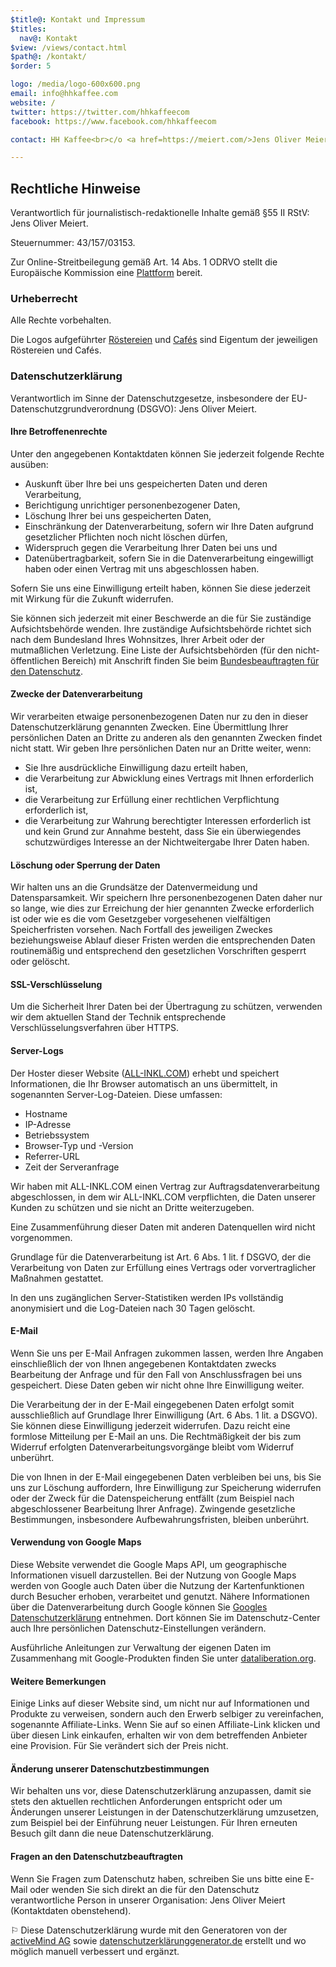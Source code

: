 ```yaml
---
$title@: Kontakt und Impressum
$titles:
  nav@: Kontakt
$view: /views/contact.html
$path@: /kontakt/
$order: 5

logo: /media/logo-600x600.png
email: info@hhkaffee.com
website: /
twitter: https://twitter.com/hhkaffeecom
facebook: https://www.facebook.com/hhkaffeecom

contact: HH Kaffee<br>c/o <a href=https://meiert.com/>Jens Oliver Meiert</a><br>Schwalbenplatz<br>22307 Hamburg<br><a href=tel:+49-157-50117717>0157-50117717</a>

---
```

## Rechtliche Hinweise

Verantwortlich für journalistisch-redaktionelle Inhalte gemäß §55 II RStV: Jens Oliver Meiert.

Steuernummer: 43/157/03153.

Zur Online-Streitbeilegung gemäß Art. 14 Abs. 1 ODRVO stellt die Europäische Kommission eine [Plattform](https://ec.europa.eu/consumers/odr/) bereit.

### Urheberrecht

Alle Rechte vorbehalten.

Die Logos aufgeführter [Röstereien]([url('/content/pages/roasters.md')]) und [Cafés]([url('/content/pages/cafes.md')]) sind Eigentum der jeweiligen Röstereien und Cafés.  

### Datenschutzerklärung

Verantwortlich im Sinne der Datenschutzgesetze, insbesondere der EU-Datenschutzgrundverordnung (DSGVO): Jens Oliver Meiert.

#### Ihre Betroffenenrechte

Unter den angegebenen Kontaktdaten können Sie jederzeit folgende Rechte ausüben:

* Auskunft über Ihre bei uns gespeicherten Daten und deren Verarbeitung,
* Berichtigung unrichtiger personenbezogener Daten,
* Löschung Ihrer bei uns gespeicherten Daten,
* Einschränkung der Datenverarbeitung, sofern wir Ihre Daten aufgrund gesetzlicher Pflichten noch nicht löschen dürfen,
* Widerspruch gegen die Verarbeitung Ihrer Daten bei uns und
* Datenübertragbarkeit, sofern Sie in die Datenverarbeitung eingewilligt haben oder einen Vertrag mit uns abgeschlossen haben.

Sofern Sie uns eine Einwilligung erteilt haben, können Sie diese jederzeit mit Wirkung für die Zukunft widerrufen.

Sie können sich jederzeit mit einer Beschwerde an die für Sie zuständige Aufsichtsbehörde wenden. Ihre zuständige Aufsichtsbehörde richtet sich nach dem Bundesland Ihres Wohnsitzes, Ihrer Arbeit oder der mutmaßlichen Verletzung. Eine Liste der Aufsichtsbehörden (für den nicht-öffentlichen Bereich) mit Anschrift finden Sie beim [Bundesbeauftragten für den Datenschutz](https://www.bfdi.bund.de/DE/Infothek/Anschriften_Links/anschriften_links-node.html).

#### Zwecke der Datenverarbeitung

Wir verarbeiten etwaige personenbezogenen Daten nur zu den in dieser Datenschutzerklärung genannten Zwecken. Eine Übermittlung Ihrer persönlichen Daten an Dritte zu anderen als den genannten Zwecken findet nicht statt. Wir geben Ihre persönlichen Daten nur an Dritte weiter, wenn:

* Sie Ihre ausdrückliche Einwilligung dazu erteilt haben,
* die Verarbeitung zur Abwicklung eines Vertrags mit Ihnen erforderlich ist,
* die Verarbeitung zur Erfüllung einer rechtlichen Verpflichtung erforderlich ist,
* die Verarbeitung zur Wahrung berechtigter Interessen erforderlich ist und kein Grund zur Annahme besteht, dass Sie ein überwiegendes schutzwürdiges Interesse an der Nichtweitergabe Ihrer Daten haben.

#### Löschung oder Sperrung der Daten

Wir halten uns an die Grundsätze der Datenvermeidung und Datensparsamkeit. Wir speichern Ihre personenbezogenen Daten daher nur so lange, wie dies zur Erreichung der hier genannten Zwecke erforderlich ist oder wie es die vom Gesetzgeber vorgesehenen vielfältigen Speicherfristen vorsehen. Nach Fortfall des jeweiligen Zweckes beziehungsweise Ablauf dieser Fristen werden die entsprechenden Daten routinemäßig und entsprechend den gesetzlichen Vorschriften gesperrt oder gelöscht.

#### SSL-Verschlüsselung

Um die Sicherheit Ihrer Daten bei der Übertragung zu schützen, verwenden wir dem aktuellen Stand der Technik entsprechende Verschlüsselungsverfahren über HTTPS.

#### Server-Logs

Der Hoster dieser Website ([ALL-INKL.COM](https://all-inkl.com/)) erhebt und speichert Informationen, die Ihr Browser automatisch an uns übermittelt, in sogenannten Server-Log-Dateien. Diese umfassen:

* Hostname
* IP-Adresse
* Betriebssystem
* Browser-Typ und -Version
* Referrer-URL
* Zeit der Serveranfrage

Wir haben mit ALL-INKL.COM einen Vertrag zur Auftragsdatenverarbeitung abgeschlossen, in dem wir ALL-INKL.COM verpflichten, die Daten unserer Kunden zu schützen und sie nicht an Dritte weiterzugeben.

Eine Zusammenführung dieser Daten mit anderen Datenquellen wird nicht vorgenommen.

Grundlage für die Datenverarbeitung ist Art. 6 Abs. 1 lit. f DSGVO, der die Verarbeitung von Daten zur Erfüllung eines Vertrags oder vorvertraglicher Maßnahmen gestattet.

In den uns zugänglichen Server-Statistiken werden IPs vollständig anonymisiert und die Log-Dateien nach 30 Tagen gelöscht.

#### E-Mail

Wenn Sie uns per E-Mail Anfragen zukommen lassen, werden Ihre Angaben einschließlich der von Ihnen angegebenen Kontaktdaten zwecks Bearbeitung der Anfrage und für den Fall von Anschlussfragen bei uns gespeichert. Diese Daten geben wir nicht ohne Ihre Einwilligung weiter.

Die Verarbeitung der in der E-Mail eingegebenen Daten erfolgt somit ausschließlich auf Grundlage Ihrer Einwilligung (Art. 6 Abs. 1 lit. a DSGVO). Sie können diese Einwilligung jederzeit widerrufen. Dazu reicht eine formlose Mitteilung per E-Mail an uns. Die Rechtmäßigkeit der bis zum Widerruf erfolgten Datenverarbeitungsvorgänge bleibt vom Widerruf unberührt.

Die von Ihnen in der E-Mail eingegebenen Daten verbleiben bei uns, bis Sie uns zur Löschung auffordern, Ihre Einwilligung zur Speicherung widerrufen oder der Zweck für die Datenspeicherung entfällt (zum Beispiel nach abgeschlossener Bearbeitung Ihrer Anfrage). Zwingende gesetzliche Bestimmungen, insbesondere Aufbewahrungsfristen, bleiben unberührt.

#### Verwendung von Google Maps

Diese Website verwendet die Google Maps API, um geographische Informationen visuell darzustellen. Bei der Nutzung von Google Maps werden von Google auch Daten über die Nutzung der Kartenfunktionen durch Besucher erhoben, verarbeitet und genutzt. Nähere Informationen über die Datenverarbeitung durch Google können Sie [Googles Datenschutzerklärung](https://policies.google.com/privacy) entnehmen. Dort können Sie im Datenschutz-Center auch Ihre persönlichen Datenschutz-Einstellungen verändern.

Ausführliche Anleitungen zur Verwaltung der eigenen Daten im Zusammenhang mit Google-Produkten finden Sie unter [dataliberation.org](http://www.dataliberation.org/).

#### Weitere Bemerkungen

Einige Links auf dieser Website sind, um nicht nur auf Informationen und Produkte zu verweisen, sondern auch den Erwerb selbiger zu vereinfachen, sogenannte Affiliate-Links. Wenn Sie auf so einen Affiliate-Link klicken und über diesen Link einkaufen, erhalten wir von dem betreffenden Anbieter eine Provision. Für Sie verändert sich der Preis nicht.

#### Änderung unserer Datenschutzbestimmungen

Wir behalten uns vor, diese Datenschutzerklärung anzupassen, damit sie stets den aktuellen rechtlichen Anforderungen entspricht oder um Änderungen unserer Leistungen in der Datenschutzerklärung umzusetzen, zum Beispiel bei der Einführung neuer Leistungen. Für Ihren erneuten Besuch gilt dann die neue Datenschutzerklärung.

#### Fragen an den Datenschutzbeauftragten

Wenn Sie Fragen zum Datenschutz haben, schreiben Sie uns bitte eine E-Mail oder wenden Sie sich direkt an die für den Datenschutz verantwortliche Person in unserer Organisation: Jens Oliver Meiert (Kontaktdaten obenstehend).

⚐ Diese Datenschutzerklärung wurde mit den Generatoren von der [activeMind AG](https://www.activemind.de/datenschutz/datenschutzhinweis-generator/) sowie [datenschutzerklärunggenerator.de](https://xn--datenschutzerklrunggenerator-knc.de/) erstellt und wo möglich manuell verbessert und ergänzt.
